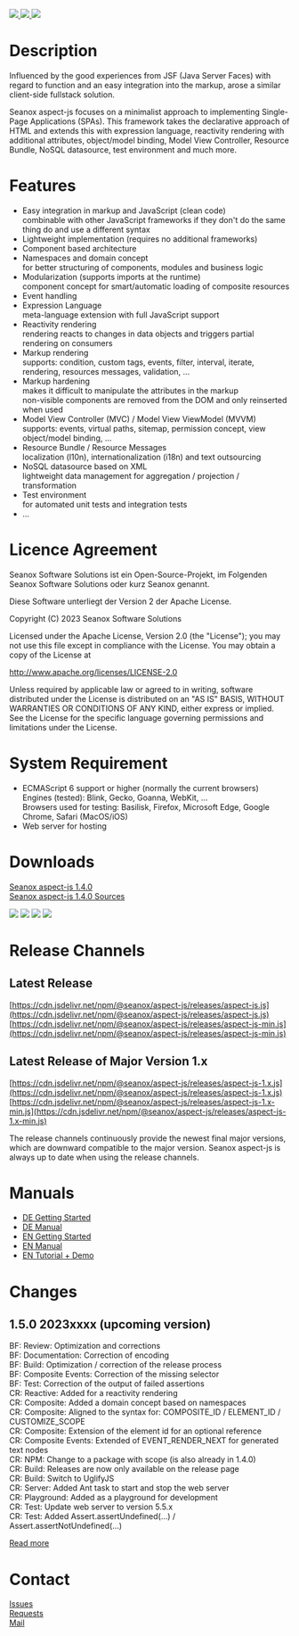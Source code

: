 <p>
  <a href="https://github.com/seanox/aspect-js/pulls"
      title="Development is waiting for new issues / requests / ideas">
    <img src="https://img.shields.io/badge/development-passive-blue?style=for-the-badge">
  </a>  
  <a href="https://github.com/seanox/aspect-js/issues">
    <img src="https://img.shields.io/badge/maintenance-active-green?style=for-the-badge">
  </a>
  <a href="http://seanox.de/contact">
    <img src="https://img.shields.io/badge/support-active-green?style=for-the-badge">
  </a>
</p>


# Description
Influenced by the good experiences from JSF (Java Server Faces) with regard to
function and an easy integration into the markup, arose a similar client-side
fullstack solution.

Seanox aspect-js focuses on a minimalist approach to implementing
Single-Page Applications (SPAs). This framework takes the declarative approach
of HTML and extends this with expression language, reactivity rendering with
additional attributes, object/model binding, Model View Controller, Resource
Bundle, NoSQL datasource, test environment and much more.


# Features
- Easy integration in markup and JavaScript (clean code)  
  combinable with other JavaScript frameworks if they don't do the same thing do
  and use a different syntax
- Lightweight implementation (requires no additional frameworks)
- Component based architecture
- Namespaces and domain concept  
  for better structuring of components, modules and business logic
- Modularization (supports imports at the runtime)  
  component concept for smart/automatic loading of composite resources
- Event handling
- Expression Language  
  meta-language extension with full JavaScript support
- Reactivity rendering  
  rendering reacts to changes in data objects and triggers partial rendering on
  consumers
- Markup rendering  
  supports: condition, custom tags, events, filter, interval, iterate,
  rendering, resources messages, validation, ...
- Markup hardening  
  makes it difficult to manipulate the attributes in the markup  
  non-visible components are removed from the DOM and only reinserted when used  
- Model View Controller (MVC) / Model View ViewModel (MVVM)  
  supports: events, virtual paths, sitemap, permission concept, view
  object/model binding, ...
- Resource Bundle / Resource Messages  
  localization (l10n), internationalization (i18n) and text outsourcing 
- NoSQL datasource based on XML  
  lightweight data management for aggregation / projection / transformation
- Test environment  
  for automated unit tests and integration tests
- ... 


# Licence Agreement
Seanox Software Solutions ist ein Open-Source-Projekt, im Folgenden
Seanox Software Solutions oder kurz Seanox genannt.

Diese Software unterliegt der Version 2 der Apache License.

Copyright (C) 2023 Seanox Software Solutions

Licensed under the Apache License, Version 2.0 (the "License"); you may not use
this file except in compliance with the License. You may obtain a copy of the
License at

http://www.apache.org/licenses/LICENSE-2.0

Unless required by applicable law or agreed to in writing, software distributed
under the License is distributed on an "AS IS" BASIS, WITHOUT WARRANTIES OR
CONDITIONS OF ANY KIND, either express or implied. See the License for the
specific language governing permissions and limitations under the License.


# System Requirement
- ECMAScript 6 support or higher (normally the current browsers)  
  Engines (tested): Blink, Gecko, Goanna, WebKit, ...  
  Browsers used for testing: Basilisk, Firefox, Microsoft Edge, Google Chrome, Safari (MacOS/iOS) 
- Web server for hosting


# Downloads
[Seanox aspect-js 1.4.0](https://github.com/seanox/aspect-js/releases/download/1.4.0/aspect-js-1.4.0.zip)  
[Seanox aspect-js 1.4.0 Sources](https://github.com/seanox/aspect-js/archive/refs/tags/1.4.0.zip)

<p>
  <img src="https://img.shields.io/badge/Blink-successful-green?style=for-the-badge">
  <img src="https://img.shields.io/badge/Gecko-successful-green?style=for-the-badge">
  <img src="https://img.shields.io/badge/Goanna-successful-green?style=for-the-badge">
  <img src="https://img.shields.io/badge/WebKit-successful-green?style=for-the-badge">
</p>


# Release Channels

## Latest Release
[https://cdn.jsdelivr.net/npm/@seanox/aspect-js/releases/aspect-js.js](https://cdn.jsdelivr.net/npm/@seanox/aspect-js/releases/aspect-js.js)  
[https://cdn.jsdelivr.net/npm/@seanox/aspect-js/releases/aspect-js-min.js](https://cdn.jsdelivr.net/npm/@seanox/aspect-js/releases/aspect-js-min.js)

## Latest Release of Major Version 1.x
[https://cdn.jsdelivr.net/npm/@seanox/aspect-js/releases/aspect-js-1.x.js](https://cdn.jsdelivr.net/npm/@seanox/aspect-js/releases/aspect-js-1.x.js)  
[https://cdn.jsdelivr.net/npm/@seanox/aspect-js/releases/aspect-js-1.x-min.js](https://cdn.jsdelivr.net/npm/@seanox/aspect-js/releases/aspect-js-1.x-min.js)

The release channels continuously provide the newest final major versions, which
are downward compatible to the major version. Seanox aspect-js is always up to
date when using the release channels.


# Manuals
- [DE Getting Started](https://github.com/seanox/aspect-js/blob/master/manual/de/introduction.md#einf&uuml;hrung)
- [DE Manual](https://github.com/seanox/aspect-js/tree/master/manual/de#readme)
- [EN Getting Started](https://github.com/seanox/aspect-js/blob/master/manual/en/introduction.md#introduction)
- [EN Manual](https://github.com/seanox/aspect-js/tree/master/manual/en#readme)
- [EN Tutorial + Demo](https://github.com/seanox/aspect-js-tutorial#description)


# Changes
## 1.5.0 2023xxxx (upcoming version)  
BF: Review: Optimization and corrections  
BF: Documentation: Correction of encoding  
BF: Build: Optimization / correction of the release process  
BF: Composite Events: Correction of the missing selector  
BF: Test: Correction of the output of failed assertions  
CR: Reactive: Added for a reactivity rendering  
CR: Composite: Added a domain concept based on namespaces  
CR: Composite: Aligned to the syntax for: COMPOSITE_ID / ELEMENT_ID / CUSTOMIZE_SCOPE  
CR: Composite: Extension of the element id for an optional reference  
CR: Composite Events: Extended of EVENT_RENDER_NEXT for generated text nodes  
CR: NPM: Change to a package with scope (is also already in 1.4.0)  
CR: Build: Releases are now only available on the release page  
CR: Build: Switch to UglifyJS  
CR: Server: Added Ant task to start and stop the web server  
CR: Playground: Added as a playground for development  
CR: Test: Update web server to version 5.5.x  
CR: Test: Added Assert.assertUndefined(...) / Assert.assertNotUndefined(...)  

[Read more](https://raw.githubusercontent.com/seanox/aspect-js/master/CHANGES)


# Contact
[Issues](https://github.com/seanox/aspect-js-tutorial/issues)  
[Requests](https://github.com/seanox/aspect-js-tutorial/pulls)  
[Mail](http://seanox.de/contact)
